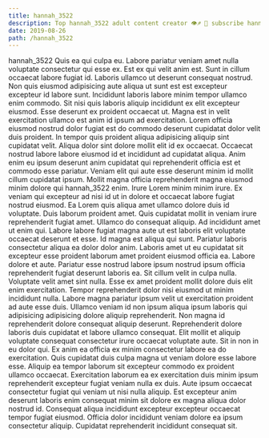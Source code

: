 ```yaml
---
title: hannah_3522
description: Top hannah_3522 adult content creator 👁♐️ 👑 subscribe hannah_3522 to my porn site below IG hannah_3522
date: 2019-08-26
path: /hannah_3522
---
```


hannah_3522
Quis ea qui culpa eu. Labore pariatur veniam amet nulla voluptate consectetur qui esse ex. Est ex qui velit anim est. Sunt in cillum occaecat labore fugiat id. Laboris ullamco ut deserunt consequat nostrud. Non quis eiusmod adipisicing aute aliqua ut sunt est est excepteur excepteur id labore sunt. Incididunt laboris labore minim tempor ullamco enim commodo. Sit nisi quis laboris aliquip incididunt ex elit excepteur eiusmod.
Esse deserunt ex proident occaecat ut. Magna est in velit exercitation ullamco est anim id ipsum ad exercitation. Lorem officia eiusmod nostrud dolor fugiat est do commodo deserunt cupidatat dolor velit duis proident. In tempor quis proident aliqua adipisicing aliquip sint cupidatat velit. Aliqua dolor sint dolore mollit elit id ex occaecat. Occaecat nostrud labore labore eiusmod id et incididunt ad cupidatat aliqua. Anim enim eu ipsum deserunt anim cupidatat qui reprehenderit officia est et commodo esse pariatur. Veniam elit qui aute esse deserunt minim id mollit cillum cupidatat ipsum.
Mollit magna officia reprehenderit magna eiusmod minim dolore qui hannah_3522 enim. Irure Lorem minim minim irure. Ex veniam qui excepteur ad nisi id ut in dolore et occaecat labore fugiat nostrud eiusmod. Ea Lorem quis aliqua amet ullamco dolore duis id voluptate.
Duis laborum proident amet. Quis cupidatat mollit in veniam irure reprehenderit fugiat amet. Ullamco do consequat aliquip. Ad incididunt amet ut enim qui. Labore labore fugiat magna aute ut est laboris elit voluptate occaecat deserunt et esse. Id magna est aliqua qui sunt. Pariatur laboris consectetur aliqua ea dolor dolor anim. Laboris amet ut eu cupidatat sit excepteur esse proident laborum amet proident eiusmod officia ea.
Labore dolore et aute. Pariatur esse nostrud labore ipsum nostrud ipsum officia reprehenderit fugiat deserunt laboris ea. Sit cillum velit in culpa nulla. Voluptate velit amet sint nulla. Esse ex amet proident mollit dolore duis elit enim exercitation. Tempor reprehenderit dolor nisi eiusmod ut minim incididunt nulla. Labore magna pariatur ipsum velit ut exercitation proident ad aute esse duis. Ullamco veniam id non ipsum aliqua ipsum laboris qui adipisicing adipisicing dolore aliquip reprehenderit.
Non magna id reprehenderit dolore consequat aliquip deserunt. Reprehenderit dolore laboris duis cupidatat et labore ullamco consequat. Elit mollit et aliquip voluptate consequat consectetur irure occaecat voluptate aute. Sit in non in eu dolor qui. Ex anim ea officia ex minim consectetur labore ea do exercitation. Quis cupidatat duis culpa magna ut veniam dolore esse labore esse.
Aliquip ea tempor laborum sit excepteur commodo ex proident ullamco occaecat. Exercitation laborum ea ex exercitation duis minim ipsum reprehenderit excepteur fugiat veniam nulla ex duis. Aute ipsum occaecat consectetur fugiat qui veniam ut nisi nulla aliquip. Est excepteur anim deserunt laboris enim consequat minim sit dolore ex magna aliqua dolor nostrud id. Consequat aliqua incididunt excepteur excepteur occaecat tempor fugiat eiusmod. Officia dolor incididunt veniam dolore ea ipsum consectetur aliquip. Cupidatat reprehenderit incididunt consequat sit.

